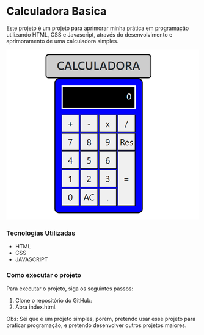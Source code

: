 # Calculadora Basica

Este projeto é um projeto para aprimorar minha prática em programação utilizando HTML, CSS e Javascript, através do desenvolvimento e aprimoramento de uma calculadora simples. 


![Imagem da calculadora](assets/images/Calculadora-V001.png)


### Tecnologias Utilizadas

* HTML
* CSS
* JAVASCRIPT

### Como executar o projeto

Para executar o projeto, siga os seguintes passos:

1. Clone o repositório do GitHub:
2. Abra index.html.

Obs:
    Sei que é um projeto simples, porém, pretendo usar esse projeto para praticar programação, e pretendo desenvolver outros projetos maiores.